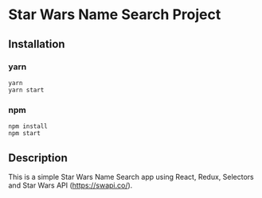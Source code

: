 # Star Wars Name Search Project

## Installation

### yarn

```
yarn
yarn start
```

### npm

```
npm install
npm start
```

## Description

This is a simple Star Wars Name Search app using React, Redux, Selectors and Star Wars API (https://swapi.co/).

<!-- <p align="center">
 <img src="client/public/images/demo/landing.png" alt="landing" width="350"/>
 <img src="client/public/images/demo/list.png" alt="list" width="350"/>
 <img src="client/public/images/demo/details.png" alt="details" width="350"/>
 <img src="client/public/images/demo/create.png" alt="create" width="350"/>
</p> -->

